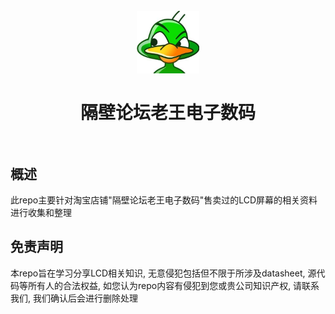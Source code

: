 <h1 align="center">
  <br>
    <img src="https://github.com/electronic-garbage-lovers/LCD/blob/master/laowang.jpg"?raw=true" alt="logo" width="100">
  <br>
  <br>
  隔壁论坛老王电子数码
  <br>
  <br>
</h1>

## 概述

此repo主要针对淘宝店铺"隔壁论坛老王电子数码"售卖过的LCD屏幕的相关资料进行收集和整理

## 免责声明

本repo旨在学习分享LCD相关知识, 无意侵犯包括但不限于所涉及datasheet, 源代码等所有人的合法权益, 如您认为repo内容有侵犯到您或贵公司知识产权, 请联系我们, 我们确认后会进行删除处理
